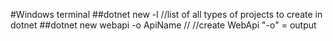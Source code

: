 #Windows terminal
##dotnet new -l 
//list of all types of projects to create in dotnet
##dotnet new webapi -o ApiName 
// //create WebApi "-o" = output
